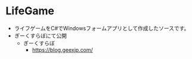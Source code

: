 # LifeGame
- ライフゲームをC#でWindowsフォームアプリとして作成したソースです。
- ぎーくすらぼにて公開
  - ぎーくすらぼ
    - https://blog.geexjp.com/
